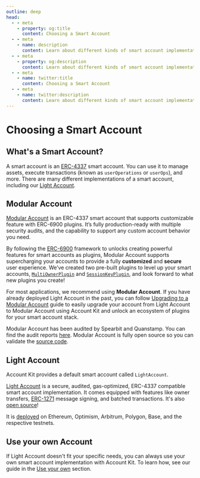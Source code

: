 ```yaml
---
outline: deep
head:
  - - meta
    - property: og:title
      content: Choosing a Smart Account
  - - meta
    - name: description
      content: Learn about different kinds of smart account implementations to use with Account Kit, a vertically integrated stack for building apps that support ERC-4337 and ERC-6900.
  - - meta
    - property: og:description
      content: Learn about different kinds of smart account implementations to use with Account Kit, a vertically integrated stack for building apps that support ERC-4337 and ERC-6900.
  - - meta
    - name: twitter:title
      content: Choosing a Smart Account
  - - meta
    - name: twitter:description
      content: Learn about different kinds of smart account implementations to use with Account Kit, a vertically integrated stack for building apps that support ERC-4337 and ERC-6900.
---
```


# Choosing a Smart Account

## What's a Smart Account?

A smart account is an [ERC-4337](https://eips.ethereum.org/EIPS/eip-4337) smart account. You can use it to manage assets, execute transactions (known as `userOperations` or `userOps`), and more. There are many different implementations of a smart account, including our [Light Account](/smart-accounts/light-account/).

## Modular Account

[Modular Account](/smart-accounts/modular-account/) is an ERC-4337 smart account that supports customizable feature with ERC-6900 plugins. It’s fully production-ready with multiple security audits, and the capability to support any custom account behavior you need.

By following the [ERC-6900](https://eips.ethereum.org/EIPS/eip-6900) framework to unlocks creating powerful features for smart accounts as plugins, Modular Account supports supercharging your accounts to provide a fully **customized** and **secure** user experience. We’ve created two pre-built plugins to level up your smart accounts, [`MultiOwnerPlugin`](/using-smart-accounts/transfer-ownership/modular-account) and [`SessionKeyPlugin`](/using-smart-accounts/session-keys/), and look forward to what new plugins you create!

For most applications, we recommend using **Modular Account**. If you have already deployed Light Account in the past, you can follow [Upgrading to a Modular Account](/smart-accounts/modular-account/upgrade-la-to-ma) guide to easily upgrade your account from Light Account to Modular Account using Account Kit and unlock an ecosystem of plugins for your smart account stack.

Modular Account has been audited by Spearbit and Quanstamp. You can find the audit reports [here](). Modular Account is fully open source so you can validate the [source code]().

## Light Account

Account Kit provides a default smart account called `LightAccount`.

[Light Account](/smart-accounts/light-account/) is a secure, audited, gas-optimized, ERC-4337 compatible smart account implementation. It comes equipped with features like owner transfers, [ERC-1271](https://eips.ethereum.org/EIPS/eip-1271) message signing, and batched transactions. It's also [open source](https://github.com/alchemyplatform/light-account)!

It is [deployed](/smart-accounts/accounts/deployment-addresses) on Ethereum, Optimism, Arbitrum, Polygon, Base, and the respective testnets.

## Use your own Account

If Light Account doesn't fit your specific needs, you can always use your own smart account implementation with Account Kit. To learn how, see our guide in the [Use your own](/smart-accounts/custom/using-your-own) section.
